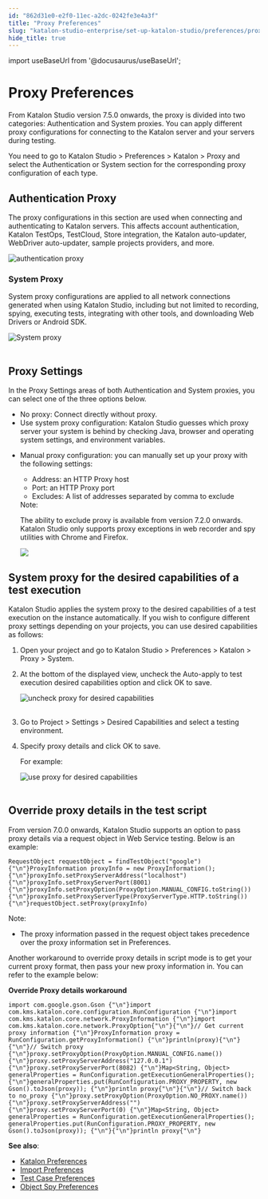 ```yaml
---
id: "862d31e0-e2f0-11ec-a2dc-0242fe3e4a3f"
title: "Proxy Preferences"
slug: "katalon-studio-enterprise/set-up-katalon-studio/preferences/proxy-preferences"
hide_title: true
---
```

import useBaseUrl from '@docusaurus/useBaseUrl';


# <a id="id" class="anchor_top_offset"/><a id="ariaid-title1" class="anchor_top_offset"/>Proxy Preferences

<p xmlns="http://www.w3.org/1999/xhtml" className="p">From Katalon Studio version 7.5.0 onwards, the proxy is divided   into two categories: Authentication and System proxies. You can   apply different proxy configurations for connecting to the Katalon   server and your servers during testing.</p> 
<p xmlns="http://www.w3.org/1999/xhtml" className="p">You need to go to <span className="ph uicontrol">Katalon Studio</span> &gt; <span className="ph uicontrol">Preferences</span> &gt;   <span className="ph uicontrol">Katalon</span> &gt; <span className="ph uicontrol">Proxy</span> and select the   <span className="ph uicontrol">Authentication</span> or <span className="ph uicontrol">System</span> section   for the corresponding proxy configuration of each type.</p> 

## <a id="id_1" class="anchor_top_offset"/>Authentication Proxy

<p xmlns="http://www.w3.org/1999/xhtml" className="p">The proxy configurations in this section are used when connecting and authenticating to Katalon servers. This affects account authentication, Katalon TestOps, TestCloud, Store integration, the Katalon auto-updater, WebDriver auto-updater, sample projects providers, and more.</p> 
<p xmlns="http://www.w3.org/1999/xhtml" className="p"><img className="image" width={700} src={useBaseUrl("/4792bd50-fcd7-11ec-a2dc-0242fe3e4a3f.png")} alt="authentication proxy" /> </p> 
      

### <a id="id_2" class="anchor_top_offset"/>System Proxy

      
        
<p xmlns="http://www.w3.org/1999/xhtml" className="p">System proxy configurations are applied to all network   connections generated when using Katalon Studio, including but not   limited to recording, spying, executing tests, integrating with   other tools, and downloading Web Drivers or Android SDK.</p> 
        
<p xmlns="http://www.w3.org/1999/xhtml" className="p">   <img className="image" src={useBaseUrl("https://github.com/katalon-studio/docs-images/raw/master/katalon-studio/docs/proxy-preferences/proxy-system.png")} alt="System proxy" /><br /><br /> </p> 
      
    

## <a id="id_3" class="anchor_top_offset"/>Proxy Settings

<p xmlns="http://www.w3.org/1999/xhtml" className="p">In the Proxy Settings areas of both Authentication and System   proxies, you can select one of the three options below.</p> 
<ul xmlns="http://www.w3.org/1999/xhtml" className="ul"><li className="li">     <span className="ph uicontrol">No proxy</span>: Connect directly without proxy.</li><li className="li">     <span className="ph uicontrol">Use system proxy configuration</span>: Katalon Studio     guesses which proxy server your system is behind by checking Java,     browser and operating system settings, and environment     variables.</li><li className="li">     <p className="p">       <span className="ph uicontrol">Manual proxy configuration</span>: you can manually       set up your proxy with the following settings:</p>     <ul className="ul"><li className="li">Address: an HTTP Proxy host</li><li className="li">Port: an HTTP Proxy port</li><li className="li">Excludes: A list of addresses separated by comma to         exclude</li></ul>     <div className="note note note_note"><span className="note__title">Note:</span>        <p className="p">The ability to exclude proxy is available from version 7.2.0         onwards. Katalon Studio only supports proxy exceptions in web         recorder and spy utilities with Chrome and         Firefox.</p>     </div>     <img className="image" width={500} src={useBaseUrl("/28016460-fcdb-11ec-a2dc-0242fe3e4a3f.png")} />      </li></ul> 

## <a id="id_4" class="anchor_top_offset"/>System proxy for the desired capabilities of a test         execution

<p xmlns="http://www.w3.org/1999/xhtml" className="p">   Katalon Studio applies the system proxy to the desired capabilities   of a test execution on the instance automatically. If you wish to   configure different proxy settings depending on your projects, you   can use desired capabilities as follows:  </p> 
<ol xmlns="http://www.w3.org/1999/xhtml" className="ol"><li className="li">Open your project and go to <span className="ph uicontrol">Katalon Studio</span> &gt;     <span className="ph uicontrol">Preferences</span> &gt; <span className="ph uicontrol">Katalon</span> &gt; <span className="ph uicontrol">Proxy</span> &gt; <span className="ph uicontrol">System</span>.</li><li className="li">     <p className="p">At the bottom of the displayed view, uncheck the       <span className="ph uicontrol">Auto-apply to test execution desired capabilities</span>       option and click <span className="ph uicontrol">OK</span> to save.</p>     <p className="p">       <img className="image" src={useBaseUrl("https://github.com/katalon-studio/docs-images/raw/master/katalon-studio/docs/proxy-preferences/proxy-system.png")} width={700} alt="uncheck proxy for desired capabilities" /><br /><br />     </p>   </li><li className="li">     <p className="p">Go to <span className="ph uicontrol">Project</span> &gt; <span className="ph uicontrol">Settings</span> &gt; <span className="ph uicontrol">Desired Capabilities</span> and       select a testing environment.</p>   </li><li className="li">     <p className="p">Specify proxy details and click <span className="ph uicontrol">OK</span> to save.</p>     <p className="p">For example:</p>     <p className="p">       <img className="image" src={useBaseUrl("https://github.com/katalon-studio/docs-images/raw/master/katalon-studio/docs/proxy-preferences/proxy-project-settings.png")} width={700} alt="use proxy for desired capabilities" /><br /><br />     </p>   </li></ol> 

## <a id="id_5" class="anchor_top_offset"/>Override proxy details in the test script

<div xmlns="http://www.w3.org/1999/xhtml" className="p"> From version 7.0.0 onwards, Katalon Studio supports an option to pass proxy details via a request object in Web Service testing. Below is an example: <pre className="pre codeblock"><code>RequestObject requestObject = findTestObject("google"){"\n"}ProxyInformation proxyInfo = new ProxyInformation();{"\n"}proxyInfo.setProxyServerAddress("localhost"){"\n"}proxyInfo.setProxyServerPort(8001){"\n"}proxyInfo.setProxyOption(ProxyOption.MANUAL_CONFIG.toString()){"\n"}proxyInfo.setProxyServerType(ProxyServerType.HTTP.toString()){"\n"}requestObject.setProxy(proxyInfo)</code></pre>
</div>
<div xmlns="http://www.w3.org/1999/xhtml" className="note note note_note"><span className="note__title">Note:</span> 
  <ul className="ul"><li className="li">The proxy information passed in the request object takes precedence over the proxy information set in <span className="ph uicontrol">Preferences</span>.</li></ul>
</div>
<p xmlns="http://www.w3.org/1999/xhtml" className="p">Another workaround to override proxy details in script mode is to get your current proxy format, then pass your new proxy information in. You can refer to the example below:</p> 
<p xmlns="http://www.w3.org/1999/xhtml" className="p"><strong className="ph b">Override Proxy details workaround</strong></p> 
<pre xmlns="http://www.w3.org/1999/xhtml" className="pre codeblock"><code>import com.google.gson.Gson {"\n"}import com.kms.katalon.core.configuration.RunConfiguration {"\n"}import com.kms.katalon.core.network.ProxyInformation {"\n"}import com.kms.katalon.core.network.ProxyOption{"\n"}{"\n"}// Get current proxy information {"\n"}ProxyInformation proxy = RunConfiguration.getProxyInformation() {"\n"}println(proxy){"\n"}{"\n"}// Switch proxy {"\n"}proxy.setProxyOption(ProxyOption.MANUAL_CONFIG.name()) {"\n"}proxy.setProxyServerAddress("127.0.0.1") {"\n"}proxy.setProxyServerPort(8082) {"\n"}Map&lt;String, Object&gt; generalProperties = RunConfiguration.getExecutionGeneralProperties(); {"\n"}generalProperties.put(RunConfiguration.PROXY_PROPERTY, new Gson().toJson(proxy)); {"\n"}println proxy{"\n"}{"\n"}// Switch back to no_proxy {"\n"}proxy.setProxyOption(ProxyOption.NO_PROXY.name()) {"\n"}proxy.setProxyServerAddress("") {"\n"}proxy.setProxyServerPort(0) {"\n"}Map&lt;String, Object&gt; generalProperties = RunConfiguration.getExecutionGeneralProperties(); generalProperties.put(RunConfiguration.PROXY_PROPERTY, new Gson().toJson(proxy)); {"\n"}{"\n"}println proxy{"\n"}</code></pre> 
<p xmlns="http://www.w3.org/1999/xhtml" className="p"> <strong className="ph b">See also</strong>:</p> 
<ul xmlns="http://www.w3.org/1999/xhtml" className="ul"><li className="li"> <a className="xref" href="/docs/legacy/katalon-studio-enterprise/set-up-katalon-studio/preferences/katalon-preferences">Katalon Preferences</a>   </li><li className="li"> <a className="xref" href="/docs/legacy/katalon-studio-enterprise/set-up-katalon-studio/preferences/import-preferences">Import Preferences</a>   </li><li className="li"> <a className="xref" href="/docs/legacy/katalon-studio-enterprise/set-up-katalon-studio/preferences/test-case-preferences">Test Case Preferences</a>   </li><li className="li"> <a className="xref" href="/docs/legacy/katalon-studio-enterprise/set-up-katalon-studio/preferences/object-spy-preferences">Object Spy Preferences</a>   </li></ul> 
